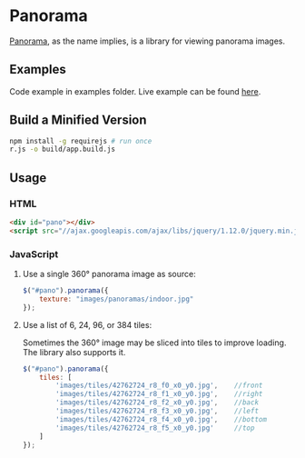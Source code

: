 # Panorama

[Panorama](https://en.wikipedia.org/wiki/Panorama), as the name implies, is a library for viewing panorama images.

## Examples
Code example in examples folder.
Live example can be found [here](http://zhanghaowx.github.io/panorama.html).

## Build a Minified Version
```bash
npm install -g requirejs # run once
r.js -o build/app.build.js
```

## Usage

### HTML

```html
<div id="pano"></div>
<script src="//ajax.googleapis.com/ajax/libs/jquery/1.12.0/jquery.min.js"></script>
```

### JavaScript

1. Use a single 360° panorama image as source:

    ```javascript
    $("#pano").panorama({
        texture: "images/panoramas/indoor.jpg"
    });
    ```
2. Use a list of 6, 24, 96, or 384 tiles:

    Sometimes the 360° image may be sliced into tiles to improve loading. The library also supports it.

    ```javascript
    $("#pano").panorama({
        tiles: [
            'images/tiles/42762724_r8_f0_x0_y0.jpg',    //front
            'images/tiles/42762724_r8_f1_x0_y0.jpg',    //right
            'images/tiles/42762724_r8_f2_x0_y0.jpg',    //back
            'images/tiles/42762724_r8_f3_x0_y0.jpg',    //left
            'images/tiles/42762724_r8_f4_x0_y0.jpg',    //bottom
            'images/tiles/42762724_r8_f5_x0_y0.jpg'     //top
        ]
    });
    ```
